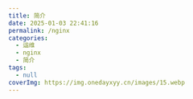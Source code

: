 ```yaml
---
title: 简介
date: 2025-01-03 22:41:16
permalink: /nginx
categories:
  - 运维
  - nginx
  - 简介
tags:
  - null
coverImg: https://img.onedayxyy.cn/images/15.webp
---
```




